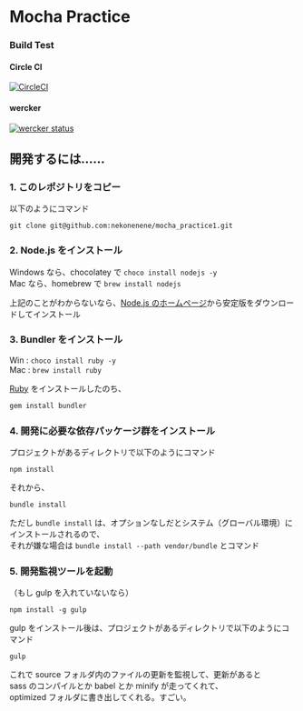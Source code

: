 # Mocha Practice

### Build Test

#### Circle CI

[![CircleCI](https://circleci.com/gh/nekonenene/mocha_practice1/tree/master.svg?style=svg)](https://circleci.com/gh/nekonenene/mocha_practice1/tree/master)

#### wercker

[![wercker status](https://app.wercker.com/status/581d3f5ed513595bbfb694ecabeec3c5/s/master "wercker status")](https://app.wercker.com/project/byKey/581d3f5ed513595bbfb694ecabeec3c5)


## 開発するには……

### 1. このレポジトリをコピー

以下のようにコマンド
```
git clone git@github.com:nekonenene/mocha_practice1.git
```

### 2. Node.js をインストール

Windows なら、chocolatey で `choco install nodejs -y`  
Mac なら、homebrew で `brew install nodejs`

上記のことがわからないなら、[Node.js のホームページ](https://nodejs.org/)から安定版をダウンロードしてインストール


### 3. Bundler をインストール

Win : `choco install ruby -y`  
Mac : `brew install ruby`  

[Ruby](https://www.ruby-lang.org/) をインストールしたのち、
```ruby
gem install bundler
```


### 4. 開発に必要な依存パッケージ群をインストール

プロジェクトがあるディレクトリで以下のようにコマンド
```
npm install
```

それから、
```
bundle install
```
ただし `bundle install` は、オプションなしだとシステム（グローバル環境）にインストールされるので、  
それが嫌な場合は `bundle install --path vendor/bundle` とコマンド


### 5. 開発監視ツールを起動

（もし gulp を入れていないなら）
```
npm install -g gulp
```

gulp をインストール後は、プロジェクトがあるディレクトリで以下のようにコマンド
```
gulp
```

これで source フォルダ内のファイルの更新を監視して、更新があると  
sass のコンパイルとか babel とか minify が走ってくれて、  
optimized フォルダに書き出してくれる。すごい。
